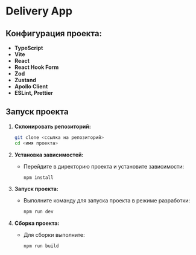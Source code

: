 # Delivery App

## Конфигурация проекта:
- **TypeScript**
- **Vite**
- **React**
- **React Hook Form**
- **Zod**
- **Zustand**
- **Apollo Client**
- **ESLint, Prettier**

## Запуск проекта

1. **Склонировать репозиторий:**
   ```bash
   git clone <ссылка на репозиторий>
   cd <имя проекта>
   ```

2. **Установка зависимостей:**
    - Перейдите в директорию проекта и установите зависимости:
      ```bash
      npm install
      ```

3. **Запуск проекта:**
    - Выполните команду для запуска проекта в режиме разработки:
      ```bash
      npm run dev
      ```

4. **Сборка проекта:**
    - Для сборки выполните:
      ```bash
      npm run build
      ```